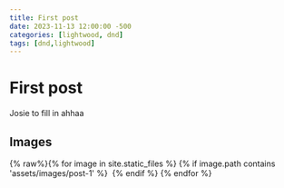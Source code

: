 ```yaml
---
title: First post
date: 2023-11-13 12:00:00 -500
categories: [lightwood, dnd]
tags: [dnd,lightwood]
---
```


# First post
Josie to fill in ahhaa

## Images
{% raw%}{% for image in site.static_files %}
  {% if image.path contains 'assets/images/post-1' %}
    <img src="{{ image.path }}" alt="">
  {% endif %}
{% endfor %}